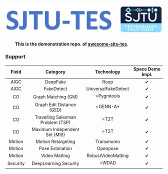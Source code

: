 <div align="center">
<img src="docs/sjtutes2.png" alt="logo" width="750"/>
</div> 

#### &emsp;&emsp; This is the demonstration repo. of [awesome-sjtu-tes](https://github.com/SJTU-TES/awesome-sjtu-tes). 

### Support

|  Field   |             Category              | Technology  | Space Demo Impl. |
|:--------:|:---------------------------------:|:-----------:|:----------------:|
|   AIGC   |             DeepFake              |    Roop     |        ✔         |
|   AIGC   |            FakeDetect             | UniversalFakeDetect |     ✔    |
|    CO    |        Graph Matching (GM)        | ⭐Pygmtools |        ✔         |
|    CO    |     Graph Edit Distance (GED)     |  ⭐GENN-A*  |        ✔         |
|    CO    | Travelling Salesman Problem (TSP) |    ⭐T2T    |        ✔         |
|    CO    |   Maximum Independent Set (MIS)   |    ⭐T2T    |        ✔         |
|  Motion  |        Motion Retargeting         |  Transmomo  |        ✔         |
|  Motion  |          Pose Estimation          |  Openpose   |        ✔         |
|  Motion  |          Video Matting            |  RobustVideoMatting   |        ✔         |
| Security |       DeepLearning Security       |   ⭐WDAD    |        ✔         |